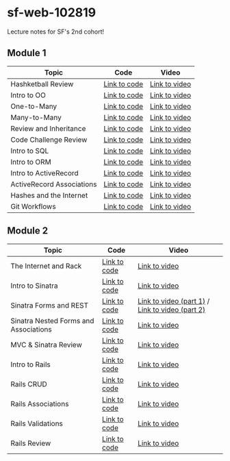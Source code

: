# sf-web-102819
Lecture notes for SF's 2nd cohort!

## Module 1
| Topic            | Code                | Video                |
| -----            | ----                | -----                |
| Hashketball Review      | [Link to code](https://github.com/learn-co-students/sf-web-102819/tree/master/01-hashketball-review) | [Link to video](https://youtu.be/6CAr3pyDEX4) |
| Intro to OO | [Link to code](https://github.com/learn-co-students/sf-web-102819/tree/master/02-intro-oo) | [Link to video](https://youtu.be/vtDczcZZzek) |
| One-to-Many | [Link to code](https://github.com/learn-co-students/sf-web-102819/tree/master/03-one-to-many) | [Link to video](https://youtu.be/cK7SCT-4vFc) |
| Many-to-Many | [Link to code](https://github.com/learn-co-students/sf-web-102819/tree/master/04-many-to-many) | [Link to video](https://youtu.be/dVirpskEYq4) |
| Review and Inheritance | [Link to code](https://github.com/learn-co-students/sf-web-102819/tree/master/05-intro-inheritance-oo-my-pets) | [Link to video](https://youtu.be/ACzv9-XNlQ0) |
| Code Challenge Review | [Link to code](https://github.com/learn-co-students/sf-web-102819/tree/master/06-cc-review) | [Link to video](https://youtu.be/s52oCsqsOIk) |
| Intro to SQL | [Link to code](https://github.com/learn-co-students/sf-web-102819/tree/master/07-intro-sql) | [Link to video](https://youtu.be/Yfb_Ut-uD_A) |
| Intro to ORM | [Link to code](https://github.com/learn-co-students/sf-web-102819/tree/master/08-intro-orms) | [Link to video](https://youtu.be/5361y5YoEig) |
| Intro to ActiveRecord | [Link to code](https://github.com/learn-co-students/sf-web-102819/tree/master/09-active-record-intro) | [Link to video](https://youtu.be/Hx7-VrXoS24) |
| ActiveRecord Associations | [Link to code](https://github.com/learn-co-students/sf-web-102819/tree/master/10-active-record-associations) | [Link to video](https://youtu.be/bM3o4itkWzQ) |
| Hashes and the Internet | [Link to code](https://github.com/learn-co-students/sf-web-102819/tree/master/11-hashes-and-the-internet) | [Link to video](https://youtu.be/5GoiwZ0UgCk) |
| Git Workflows | [Link to code](https://github.com/learn-co-students/sf-web-102819/tree/master/12-git-workflows) | [Link to video](https://youtu.be/bPdwGhm56LI) |

## Module 2
| Topic            | Code                | Video                |
| -----            | ----                | -----                |
| The Internet and Rack | [Link to code](https://github.com/learn-co-students/sf-web-102819/tree/master/13-rack) | [Link to video](https://youtu.be/YxBJYTV9B8w) |
| Intro to Sinatra | [Link to code](https://github.com/learn-co-students/sf-web-102819/tree/master/14-intro-sinatra-mvc) | [Link to video](https://youtu.be/5Y9r3oPjBH0) |
| Sinatra Forms and REST | [Link to code](https://github.com/learn-co-students/sf-web-102819/tree/master/15-sinatra-forms-and-rest) | [Link to video (part 1)](https://youtu.be/pKghoUtpgHU) / [Link to video (part 2)](https://youtu.be/pu2F3w-qVjw) |
| Sinatra Nested Forms and Associations | [Link to code](https://github.com/learn-co-students/sf-web-102819/tree/master/16-sinatra-forms-and-associated-objects) | [Link to video](https://youtu.be/Czq27b7XviU) |
| MVC & Sinatra Review | [Link to code](https://github.com/learn-co-students/sf-web-102819/tree/master/17-sinatra-html-and-css) | [Link to video](https://youtu.be/ub-ZzcPlrKs) |
| Intro to Rails | [Link to code](https://github.com/learn-co-students/sf-web-102819/tree/master/18-intro-rails) | [Link to video](https://youtu.be/pBTGQ5b5d1k) |
| Rails CRUD | [Link to code](https://github.com/learn-co-students/sf-web-102819/tree/master/19-rails-forms-rest) | [Link to video](https://youtu.be/U1XWIIeJDdc) |
| Rails Associations | [Link to code](https://github.com/learn-co-students/sf-web-102819/tree/master/20-rails-associations) | [Link to video](https://youtu.be/EpfQpDjrqr4) |
| Rails Validations | [Link to code](https://github.com/learn-co-students/sf-web-102819/tree/master/21-rails-validations) | [Link to video](https://youtu.be/gM1X2KUpgwk) |
| Rails Review | [Link to code](https://github.com/learn-co-students/sf-web-102819/tree/master/22-rails-review) | [Link to video](https://youtu.be/Ro9xEpI6CR4) |
